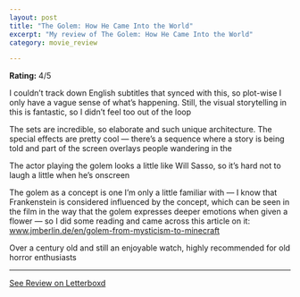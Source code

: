 ```yaml
---
layout: post
title: "The Golem: How He Came Into the World"
excerpt: "My review of The Golem: How He Came Into the World"
category: movie_review

---
```


**Rating:** 4/5

I couldn’t track down English subtitles that synced with this, so plot-wise I only have a vague sense of what’s happening. Still, the visual storytelling in this is fantastic, so I didn’t feel too out of the loop

The sets are incredible, so elaborate and such unique architecture. The special effects are pretty cool — there’s a sequence where a story is being told and part of the screen overlays people wandering in the

The actor playing the golem looks a little like Will Sasso, so it’s hard not to laugh a little when he’s onscreen

The golem as a concept is one I’m only a little familiar with — I know that Frankenstein is considered influenced by the concept, which can be seen in the film in the way that the golem expresses deeper emotions when given a flower — so I did some reading and came across this article on it: <a href="https://www.jmberlin.de/en/golem-from-mysticism-to-minecraft" rel="nofollow">www.jmberlin.de/en/golem-from-mysticism-to-minecraft</a>

Over a century old and still an enjoyable watch, highly recommended for old horror enthusiasts

<hr>

[See Review on Letterboxd](https://boxd.it/3XzkfF)
